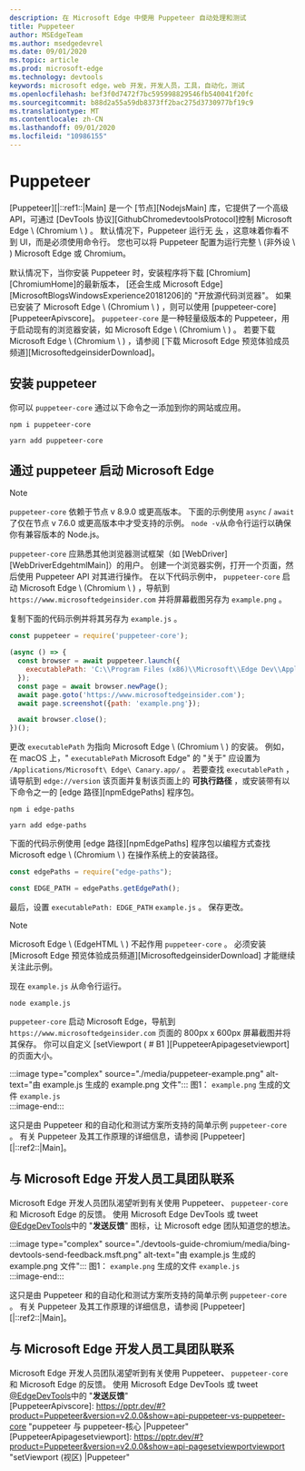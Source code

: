 ```yaml
---
description: 在 Microsoft Edge 中使用 Puppeteer 自动处理和测试
title: Puppeteer
author: MSEdgeTeam
ms.author: msedgedevrel
ms.date: 09/01/2020
ms.topic: article
ms.prod: microsoft-edge
ms.technology: devtools
keywords: microsoft edge，web 开发，开发人员，工具，自动化，测试
ms.openlocfilehash: bef3f0d7472f7bc595998829546fb540041f20fc
ms.sourcegitcommit: b88d2a55a59db8373ff2bac275d3730977bf19c9
ms.translationtype: MT
ms.contentlocale: zh-CN
ms.lasthandoff: 09/01/2020
ms.locfileid: "10986155"
---
```

# Puppeteer  

[Puppeteer][|::ref1::|Main] 是一个 [节点][NodejsMain] 库，它提供了一个高级 API，可通过 [DevTools 协议][GithubChromedevtoolsProtocol]控制 Microsoft Edge \ (Chromium \ ) 。  默认情况下，Puppeteer 运行无 [头][WikiHeadlessBrowser] ，这意味着你看不到 UI，而是必须使用命令行。  您也可以将 Puppeteer 配置为运行完整 \ (非外设 \ ) Microsoft Edge 或 Chromium。  

默认情况下，当你安装 Puppeteer 时，安装程序将下载 [Chromium][ChromiumHome]的最新版本， [还会生成 Microsoft Edge][MicrosoftBlogsWindowsExperience20181206]的 "开放源代码浏览器"。  如果已安装了 Microsoft Edge \ (Chromium \ ) ，则可以使用 [puppeteer-core][PuppeteerApivscore]。  `puppeteer-core` 是一种轻量级版本的 Puppeteer，用于启动现有的浏览器安装，如 Microsoft Edge \ (Chromium \ ) 。  若要下载 Microsoft Edge \ (Chromium \ ) ，请参阅 [下载 Microsoft Edge 预览体验成员频道][MicrosoftedgeinsiderDownload]。

## 安装 puppeteer  

你可以 `puppeteer-core` 通过以下命令之一添加到你的网站或应用。  

```shell
npm i puppeteer-core
```  

```shell
yarn add puppeteer-core
```  

## 通过 puppeteer 启动 Microsoft Edge  

> [!NOTE]
> `puppeteer-core` 依赖于节点 v 8.9.0 或更高版本。  下面的示例使用 `async` / `await` 了仅在节点 v 7.6.0 或更高版本中才受支持的示例。  `node -v`从命令行运行以确保你有兼容版本的 Node.js。  

`puppeteer-core` 应熟悉其他浏览器测试框架（如 [WebDriver][WebDriverEdgehtmlMain]）的用户。  创建一个浏览器实例，打开一个页面，然后使用 Puppeteer API 对其进行操作。  在以下代码示例中， `puppeteer-core` 启动 Microsoft Edge \ (Chromium \ ) ，导航到 `https://www.microsoftedgeinsider.com` 并将屏幕截图另存为 `example.png` 。  

复制下面的代码示例并将其另存为 `example.js` 。  

```javascript
const puppeteer = require('puppeteer-core');

(async () => {
  const browser = await puppeteer.launch({
    executablePath: 'C:\\Program Files (x86)\\Microsoft\\Edge Dev\\Application\\msedge.exe'
  });
  const page = await browser.newPage();
  await page.goto('https://www.microsoftedgeinsider.com');
  await page.screenshot({path: 'example.png'});

  await browser.close();
})();
```  

更改 `executablePath` 为指向 Microsoft Edge \ (Chromium \ ) 的安装。  例如，在 macOS 上，" `executablePath` Microsoft Edge" 的 "关于" 应设置为 `/Applications/Microsoft\ Edge\ Canary.app/` 。  若要查找 `executablePath` ，请导航到 `edge://version` 该页面并复制该页面上的 **可执行路径** ，或安装带有以下命令之一的 [edge 路径][npmEdgePaths] 程序包。  

```shell
npm i edge-paths
```  

```shell
yarn add edge-paths
```  
 
下面的代码示例使用 [edge 路径][npmEdgePaths] 程序包以编程方式查找 Microsoft edge \ (Chromium \ ) 在操作系统上的安装路径。

```javascript
const edgePaths = require("edge-paths");

const EDGE_PATH = edgePaths.getEdgePath();
```

最后，设置 `executablePath: EDGE_PATH` `example.js` 。  保存更改。  

> [!NOTE]
> Microsoft Edge \ (EdgeHTML \ ) 不起作用 `puppeteer-core` 。  必须安装 [Microsoft Edge 预览体验成员频道][MicrosoftedgeinsiderDownload] 才能继续关注此示例。  

现在 `example.js` 从命令行运行。  

```shell
node example.js
```  

`puppeteer-core` 启动 Microsoft Edge，导航到 `https://www.microsoftedgeinsider.com` 页面的 800px x 600px 屏幕截图并将其保存。  你可以自定义 [setViewport ( # B1 ][PuppeteerApipagesetviewport]的页面大小。  

:::image type="complex" source="./media/puppeteer-example.png" alt-text="由 example.js 生成的 example.png 文件":::
   图1： `example.png` 生成的文件 `example.js`  
:::image-end:::  

<!--  
> ##### Figure 1  
> The `example.png` file produced by `example.js`  
> ![The example.png file produced by example.js](./media/puppeteer-example.png)  
-->  

这只是由 Puppeteer 和的自动化和测试方案所支持的简单示例 `puppeteer-core` 。  有关 Puppeteer 及其工作原理的详细信息，请参阅 [Puppeteer][|::ref2::|Main]。  

## 与 Microsoft Edge 开发人员工具团队联系  

Microsoft Edge 开发人员团队渴望听到有关使用 Puppeteer、 `puppeteer-core` 和 Microsoft Edge 的反馈。  使用 Microsoft Edge DevTools 或 tweet [@EdgeDevTools][TwitterIntentTweetEdgedevtools]中的 &quot;**发送反馈**" 图标，让 Microsoft edge 团队知道您的想法。  


:::image type="complex" source="./devtools-guide-chromium/media/bing-devtools-send-feedback.msft.png" alt-text="由 example.js 生成的 example.png 文件":::
   图1： `example.png` 生成的文件 `example.js`  
:::image-end:::  

<!--  
> ##### Figure 1  
> The `example.png` file produced by `example.js`  
> ![The example.png file produced by example.js](./media/puppeteer-example.png)  
-->  

这只是由 Puppeteer 和的自动化和测试方案所支持的简单示例 `puppeteer-core` 。  有关 Puppeteer 及其工作原理的详细信息，请参阅 [Puppeteer][|::ref2::|Main]。  

## 与 Microsoft Edge 开发人员工具团队联系  

Microsoft Edge 开发人员团队渴望听到有关使用 Puppeteer、 `puppeteer-core` 和 Microsoft Edge 的反馈。  使用 Microsoft Edge DevTools 或 tweet [@EdgeDevTools][TwitterIntentTweetEdgedevtools]中的 &quot;**发送反馈**"  
[PuppeteerApivscore]: https://pptr.dev/#?product=Puppeteer&version=v2.0.0&show=api-puppeteer-vs-puppeteer-core "puppeteer 与 puppeteer-核心 |Puppeteer"  
[PuppeteerApipagesetviewport]: https://pptr.dev/#?product=Puppeteer&version=v2.0.0&show=api-pagesetviewportviewport "setViewport (视区) |Puppeteer"  

[TwitterIntentTweetEdgedevtools]: https://twitter.com/intent/tweet?text=@EdgeDevTools "@EdgeDevTools 发布 Tweet |Twitter"  

[WikiHeadlessBrowser]: https://en.wikipedia.org/wiki/Headless_browser "无外设浏览器 |科"  
